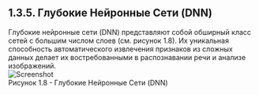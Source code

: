 ## **1.3.5.	Глубокие Нейронные Сети (DNN)**
Глубокие нейронные сети (DNN) представляют собой обширный класс сетей с большим числом слоев (см. рисунок 1.8).
Их уникальная способность автоматического извлечения признаков из сложных данных делает их востребованными в распознавании речи и анализе изображений.  
![Screenshot](../main/Screenshot/Deep-Learning-vs-Neural-Network.ai-04-2048x1152.png)  
Рисунок 1.8 - Глубокие Нейронные Сети (DNN)
